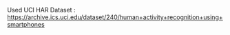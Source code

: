 Used UCI HAR Dataset : https://archive.ics.uci.edu/dataset/240/human+activity+recognition+using+smartphones
